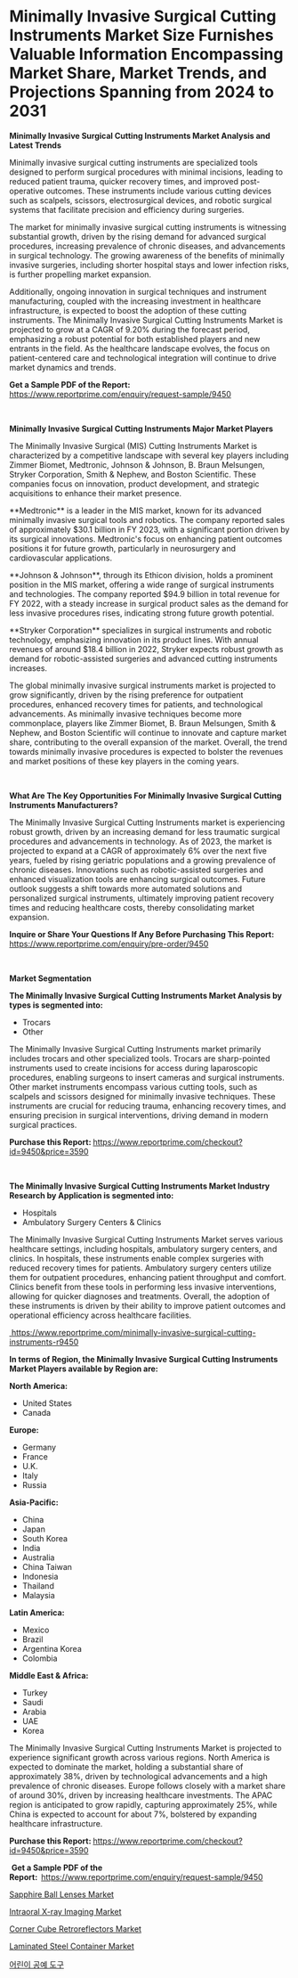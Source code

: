 <p><h1>Minimally Invasive Surgical Cutting Instruments Market Size Furnishes Valuable Information Encompassing Market Share, Market Trends, and Projections Spanning from 2024 to 2031</h1></p><p><strong>Minimally Invasive Surgical Cutting Instruments Market Analysis and Latest Trends</strong></p>
<p><p>Minimally invasive surgical cutting instruments are specialized tools designed to perform surgical procedures with minimal incisions, leading to reduced patient trauma, quicker recovery times, and improved post-operative outcomes. These instruments include various cutting devices such as scalpels, scissors, electrosurgical devices, and robotic surgical systems that facilitate precision and efficiency during surgeries.</p><p>The market for minimally invasive surgical cutting instruments is witnessing substantial growth, driven by the rising demand for advanced surgical procedures, increasing prevalence of chronic diseases, and advancements in surgical technology. The growing awareness of the benefits of minimally invasive surgeries, including shorter hospital stays and lower infection risks, is further propelling market expansion. </p><p>Additionally, ongoing innovation in surgical techniques and instrument manufacturing, coupled with the increasing investment in healthcare infrastructure, is expected to boost the adoption of these cutting instruments. The Minimally Invasive Surgical Cutting Instruments Market is projected to grow at a CAGR of 9.20% during the forecast period, emphasizing a robust potential for both established players and new entrants in the field. As the healthcare landscape evolves, the focus on patient-centered care and technological integration will continue to drive market dynamics and trends.</p></p>
<p><strong>Get a Sample PDF of the Report:&nbsp;</strong> <a href="https://www.reportprime.com/enquiry/request-sample/9450">https://www.reportprime.com/enquiry/request-sample/9450</a></p>
<p>&nbsp;</p>
<p><strong>Minimally Invasive Surgical Cutting Instruments Major Market Players</strong></p>
<p><p>The Minimally Invasive Surgical (MIS) Cutting Instruments Market is characterized by a competitive landscape with several key players including Zimmer Biomet, Medtronic, Johnson & Johnson, B. Braun Melsungen, Stryker Corporation, Smith & Nephew, and Boston Scientific. These companies focus on innovation, product development, and strategic acquisitions to enhance their market presence.</p><p>**Medtronic** is a leader in the MIS market, known for its advanced minimally invasive surgical tools and robotics. The company reported sales of approximately $30.1 billion in FY 2023, with a significant portion driven by its surgical innovations. Medtronic's focus on enhancing patient outcomes positions it for future growth, particularly in neurosurgery and cardiovascular applications.</p><p>**Johnson & Johnson**, through its Ethicon division, holds a prominent position in the MIS market, offering a wide range of surgical instruments and technologies. The company reported $94.9 billion in total revenue for FY 2022, with a steady increase in surgical product sales as the demand for less invasive procedures rises, indicating strong future growth potential.</p><p>**Stryker Corporation** specializes in surgical instruments and robotic technology, emphasizing innovation in its product lines. With annual revenues of around $18.4 billion in 2022, Stryker expects robust growth as demand for robotic-assisted surgeries and advanced cutting instruments increases.</p><p>The global minimally invasive surgical instruments market is projected to grow significantly, driven by the rising preference for outpatient procedures, enhanced recovery times for patients, and technological advancements. As minimally invasive techniques become more commonplace, players like Zimmer Biomet, B. Braun Melsungen, Smith & Nephew, and Boston Scientific will continue to innovate and capture market share, contributing to the overall expansion of the market. Overall, the trend towards minimally invasive procedures is expected to bolster the revenues and market positions of these key players in the coming years.</p></p>
<p>&nbsp;</p>
<p><strong>What Are The Key Opportunities For Minimally Invasive Surgical Cutting Instruments Manufacturers?</strong></p>
<p><p>The Minimally Invasive Surgical Cutting Instruments market is experiencing robust growth, driven by an increasing demand for less traumatic surgical procedures and advancements in technology. As of 2023, the market is projected to expand at a CAGR of approximately 6% over the next five years, fueled by rising geriatric populations and a growing prevalence of chronic diseases. Innovations such as robotic-assisted surgeries and enhanced visualization tools are enhancing surgical outcomes. Future outlook suggests a shift towards more automated solutions and personalized surgical instruments, ultimately improving patient recovery times and reducing healthcare costs, thereby consolidating market expansion.</p></p>
<p><strong>Inquire or Share Your Questions If Any Before Purchasing This Report:</strong> <a href="https://www.reportprime.com/enquiry/pre-order/9450">https://www.reportprime.com/enquiry/pre-order/9450</a></p>
<p>&nbsp;</p>
<p><strong>Market Segmentation</strong></p>
<p><strong>The Minimally Invasive Surgical Cutting Instruments Market Analysis by types is segmented into:</strong></p>
<p><ul><li>Trocars</li><li>Other</li></ul></p>
<p><p>The Minimally Invasive Surgical Cutting Instruments market primarily includes trocars and other specialized tools. Trocars are sharp-pointed instruments used to create incisions for access during laparoscopic procedures, enabling surgeons to insert cameras and surgical instruments. Other market instruments encompass various cutting tools, such as scalpels and scissors designed for minimally invasive techniques. These instruments are crucial for reducing trauma, enhancing recovery times, and ensuring precision in surgical interventions, driving demand in modern surgical practices.</p></p>
<p><strong>Purchase this Report:&nbsp;</strong><a href="https://www.reportprime.com/checkout?id=9450&price=3590">https://www.reportprime.com/checkout?id=9450&price=3590</a></p>
<p>&nbsp;</p>
<p><strong>The Minimally Invasive Surgical Cutting Instruments Market Industry Research by Application is segmented into:</strong></p>
<p><ul><li>Hospitals</li><li>Ambulatory Surgery Centers & Clinics</li></ul></p>
<p><p>The Minimally Invasive Surgical Cutting Instruments Market serves various healthcare settings, including hospitals, ambulatory surgery centers, and clinics. In hospitals, these instruments enable complex surgeries with reduced recovery times for patients. Ambulatory surgery centers utilize them for outpatient procedures, enhancing patient throughput and comfort. Clinics benefit from these tools in performing less invasive interventions, allowing for quicker diagnoses and treatments. Overall, the adoption of these instruments is driven by their ability to improve patient outcomes and operational efficiency across healthcare facilities.</p></p>
<p><a href="https://www.reportprime.com/minimally-invasive-surgical-cutting-instruments-r9450">&nbsp;https://www.reportprime.com/minimally-invasive-surgical-cutting-instruments-r9450</a></p>
<p><strong>In terms of Region, the Minimally Invasive Surgical Cutting Instruments Market Players available by Region are:</strong></p>
<p>
    <p> <strong> North America: </strong>
        <ul>
            <li>United States</li>
            <li>Canada</li>
        </ul>
        </p> 
    <p> <strong> Europe: </strong>
        <ul>
            <li>Germany</li>
            <li>France</li>
            <li>U.K.</li>
            <li>Italy</li>
            <li>Russia</li>
        </ul>
        </p> 
    <p> <strong> Asia-Pacific: </strong>
        <ul>
            <li>China</li>
            <li>Japan</li>
            <li>South Korea</li>
            <li>India</li>
            <li>Australia</li>
            <li>China Taiwan</li>
            <li>Indonesia</li>
            <li>Thailand</li>
            <li>Malaysia</li>
        </ul>
        </p> 
    <p> <strong> Latin America: </strong>
        <ul>
            <li>Mexico</li>
            <li>Brazil</li>
            <li>Argentina Korea</li>
            <li>Colombia</li>
        </ul>
        </p> 
    <p> <strong> Middle East & Africa: </strong>
        <ul>
            <li>Turkey</li>
            <li>Saudi</li>
            <li>Arabia</li>
            <li>UAE</li>
            <li>Korea</li>
        </ul>
    </p>
    </p>
<p><p>The Minimally Invasive Surgical Cutting Instruments Market is projected to experience significant growth across various regions. North America is expected to dominate the market, holding a substantial share of approximately 38%, driven by technological advancements and a high prevalence of chronic diseases. Europe follows closely with a market share of around 30%, driven by increasing healthcare investments. The APAC region is anticipated to grow rapidly, capturing approximately 25%, while China is expected to account for about 7%, bolstered by expanding healthcare infrastructure.</p></p>
<p><strong>Purchase this Report: </strong><a href="https://www.reportprime.com/checkout?id=9450&price=3590">https://www.reportprime.com/checkout?id=9450&price=3590</a></p>
<p>&nbsp;<strong>Get a Sample PDF of the Report:&nbsp;&nbsp;</strong><a href="https://www.reportprime.com/enquiry/request-sample/9450">https://www.reportprime.com/enquiry/request-sample/9450</a></p>
<p><strong></strong></p>
<p><p><a href="https://www.linkedin.com/pulse/sapphire-ball-lenses-market-size-growth-trends-statistics-forecasts-l24kc?trackingId=te%2F9dVaPSGS4zbsJLVmwng%3D%3D">Sapphire Ball Lenses Market</a></p><p><a href="https://medium.com/@danibram100_64069/in-the-intraoral-x-ray-imaging-market-the-main-focus-is-on-keeping-costs-low-and-getting-the-54d32591a645">Intraoral X-ray Imaging Market</a></p><p><a href="https://www.linkedin.com/pulse/what-influencing-future-corner-cube-retroreflectors-market-insights-su2nc?trackingId=DWcZuWLuQkKYYvT%2B21tiLg%3D%3D">Corner Cube Retroreflectors Market</a></p><p><a href="https://issuu.com/reportprime-2/docs/laminated-steel-container-market-si_049883108bd6ec">Laminated Steel Container Market</a></p><p><a href="https://medium.com/@eunicevaughan35/children-craft-tools-market-%EC%9D%98-%EA%B8%80%EB%A1%9C%EB%B2%8C-%EC%8B%9C%EC%9E%A5-%EA%B0%9C%EC%9A%94%EB%8A%94-%EC%A0%84-%EC%84%B8%EA%B3%84-%EB%B0%8F-%EC%A3%BC%EC%9A%94-%EC%8B%9C%EC%9E%A5%EC%9D%98-%EC%82%B0%EC%97%85%EC%97%90-%EC%98%81%ED%96%A5%EC%9D%84-%EB%AF%B8%EC%B9%98%EB%8A%94-%EC%A3%BC%EC%9A%94-%ED%8A%B8%EB%A0%8C%EB%93%9C%EC%97%90-%EB%8C%80%ED%95%9C-%EB%8F%85%ED%8A%B9%ED%95%9C-%EA%B4%80%EC%A0%90%EC%9D%84-%EC%A0%9C%EA%B3%B5%ED%95%A9%EB%8B%88%EB%8B%A4-9044fbdacc8c">어린이 공예 도구</a></p></p>